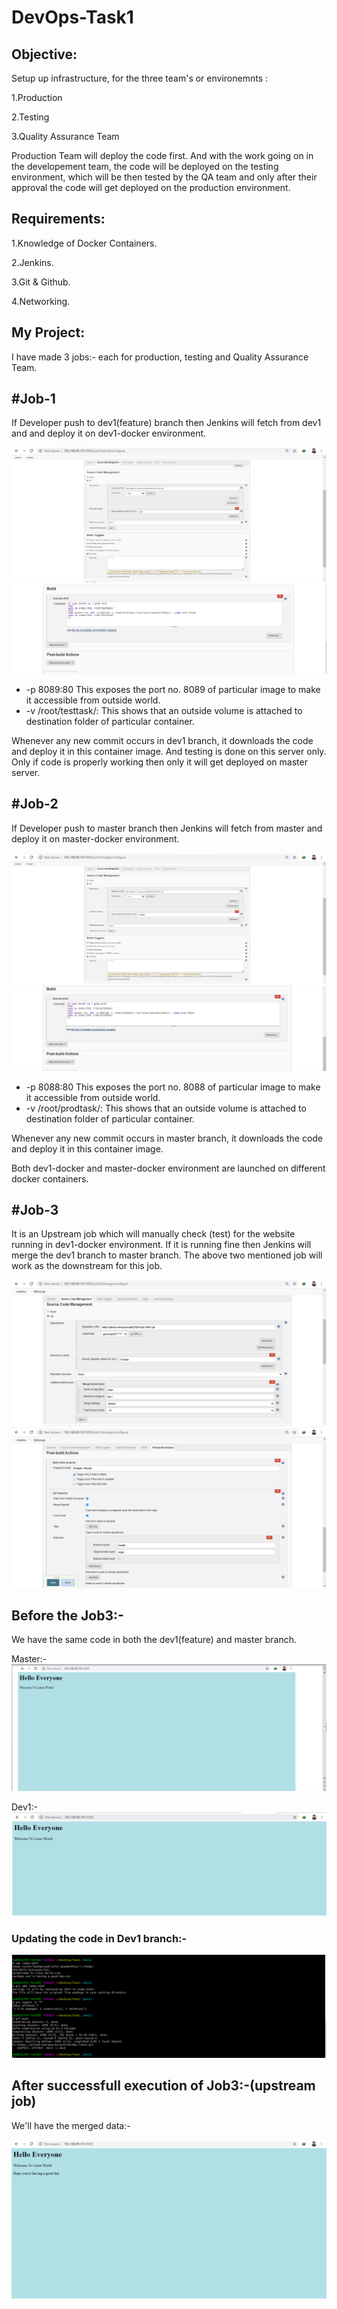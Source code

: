 <h1>DevOps-Task1</h1>
<h2>Objective:</h2>

Setup up infrastructure, for the three team's or environemnts :

1.Production

2.Testing

3.Quality Assurance Team

Production Team will deploy the code first.
And with the work going on in the developement team, the code will be deployed on the testing environment, which will be then tested by the QA team and only after their approval the code will get deployed on the production environment. 

<h2>Requirements:</h2>

1.Knowledge of Docker Containers.

2.Jenkins.

3.Git & Github.

4.Networking.


<h2>My Project:</h2>

I have made 3 jobs:- each for production, testing and Quality Assurance Team.

<h2>#Job-1</h2>

If Developer push  to dev1(feature) branch then Jenkins will fetch from dev1 and and deploy it on dev1-docker environment.

![job1](https://raw.githubusercontent.com/gauravsjc02/DevOps-Task1/master/task1/job1.png)
![job1](https://raw.githubusercontent.com/gauravsjc02/DevOps-Task1/master/task1/job1.1.png)

<ul>
  <li> -p 8089:80 This exposes the port no. 8089 of particular image to make it accessible from outside world. </li>
  <li> -v /root/testtask/: This shows that an outside volume is attached to destination folder of particular container.
</ul>
Whenever any new commit occurs in dev1 branch, it downloads the code and deploy it in this container image. And testing is done on this     server only. Only if code is properly working then only it will get deployed on master server.

<h2>#Job-2</h2>

If Developer push to master branch then Jenkins will fetch from master and deploy it on master-docker environment.

![job2](https://raw.githubusercontent.com/gauravsjc02/DevOps-Task1/master/task1/job2.png)
![job2](https://raw.githubusercontent.com/gauravsjc02/DevOps-Task1/master/task1/job2.1.png)

<ul>
  <li> -p 8088:80 This exposes the port no. 8088 of particular image to make it accessible from outside world. </li>
  <li> -v /root/prodtask/: This shows that an outside volume is attached to destination folder of particular container.
</ul>
Whenever any new commit occurs in master branch, it downloads the code and deploy it in this container image.

Both dev1-docker and master-docker environment are launched on different docker containers.

<h2>#Job-3</h2>

It is an Upstream job which will manually check (test) for the website running in dev1-docker environment. If it is running fine then Jenkins will merge the dev1 branch to master branch.
The above two mentioned job will work as the downstream for this job.

![job3](https://raw.githubusercontent.com/gauravsjc02/DevOps-Task1/master/task1/job3.png)
![job3](https://raw.githubusercontent.com/gauravsjc02/DevOps-Task1/master/task1/job3.1.png)

 <h2>Before the Job3:-</h2>
 
  We have the same code in both the dev1(feature) and master branch.
  
  Master:-
  ![before](https://raw.githubusercontent.com/gauravsjc02/DevOps-Task1/master/task1/before.png)
  
  Dev1:-
  ![before](https://raw.githubusercontent.com/gauravsjc02/DevOps-Task1/master/task1/before.1.png)
  
  <h3>Updating the code in Dev1 branch:-</h3>
  
  ![update](https://raw.githubusercontent.com/gauravsjc02/DevOps-Task1/master/task1/before.2.png)
  
  
  <h2>After successfull execution of Job3:-(upstream job)</h2>
  
  We'll have the merged data:-
  
  ![after](https://raw.githubusercontent.com/gauravsjc02/DevOps-Task1/master/task1/after.png)
